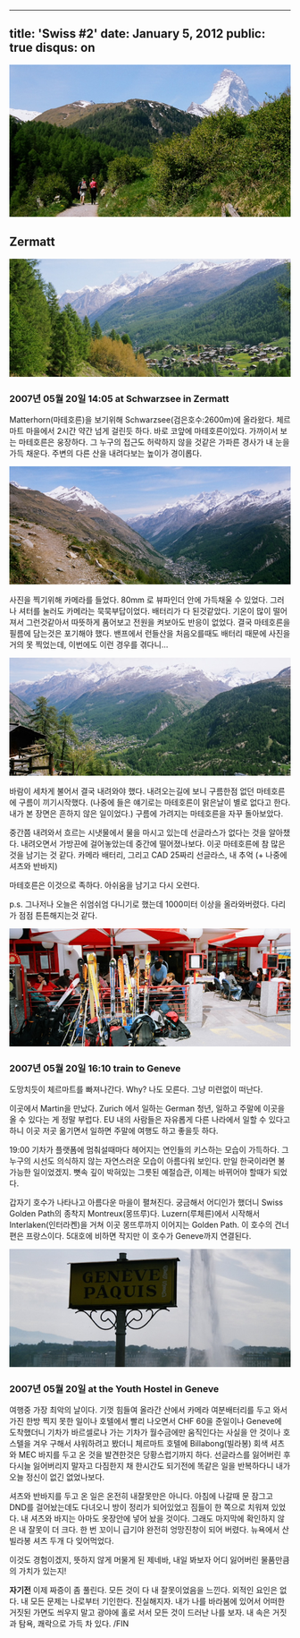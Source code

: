 ----
title: 'Swiss #2'
date: January 5, 2012
public: true
disqus: on
----

![마테호른 가는 길](/media/page/travel/europe/europe-255.jpg)

Zermatt
-------

![검은호수에서 바라본 체르마트](/media/page/travel/europe/europe-256.jpg)

### 2007년 05월 20일 14:05 at Schwarzsee in Zermatt

Matterhorn(마테호른)을 보기위해 Schwarzsee(검은호수:2600m)에 올라왔다.
체르마트 마을에서 2시간 약간 넘게 걸린듯 하다. 바로 코앞에 마테호른이있다.
가까이서 보는 마테호른은 웅장하다. 그 누구의 접근도 허락하지 않을 것같은
가파른 경사가 내 눈을 가득 채운다. 주변의 다른 산을 내려다보는 높이가
경이롭다.

![검은호수에서 바라본 체르마트](/media/page/travel/europe/europe-258.jpg)

사진을 찍기위해 카메라를 들었다. 80mm 로 뷰파인더 안에 가득채울 수 있었다.
그러나 셔터를 눌러도 카메라는 묵묵부답이었다. 배터리가 다 된것같았다. 기온이
많이 떨어져서 그런것같아서 따뜻하게 품어보고 전원을 켜보아도 반응이 없었다.
결국 마테호른을 필름에 담는것은 포기해야 했다. 밴프에서 런들산을 처음오를때도
배터리 때문에 사진을 거의 못 찍었는데, 이번에도 이런 경우를 겪다니...

![검은호수에서 바라본 체르마트](/media/page/travel/europe/europe-257.jpg)

바람이 세차게 불어서 결국 내려와야 했다. 내려오는길에 보니 구름한점 없던
마테호른에 구름이 끼기시작했다. (나중에 들은 얘기로는 마테호른이 맑은날이 별로
없다고 한다. 내가 본 장면은 흔하지 않은 일이었다.) 구름에 가려지는 마테호른을
자꾸 돌아보았다. 

중간쯤 내려와서 흐르는 시냇물에서 물을 마시고 있는데 선글라스가 없다는 것을
알아챘다. 내려오면서 가방끈에 걸어놓았는데 중간에 떨어졌나보다. 이곳
마테호른에 참 많은것을 남기는 것 같다. 카메라 배터리, 그리고 CAD 25짜리
선글라스, 내 추억 (+ 나중에 셔츠와 반바지)

마테호른은 이것으로 족하다. 아쉬움을 남기고 다시 오련다.

p.s. 그나저나 오늘은 쉬엄쉬엄 다니기로 했는데 1000미터 이상을 올라와버렸다.
다리가 점점 튼튼해지는것 같다.

![체르마트의 거리](/media/page/travel/europe/europe-259.jpg)

### 2007년 05월 20일 16:10 train to Geneve

도망치듯이 체르마트를 빠져나간다. Why? 나도 모른다. 그냥 미련없이 떠난다. 

이곳에서 Martin을 만났다. Zurich 에서 일하는 German 청년, 일하고 주말에 이곳을
올 수 있다는 게 정말 부럽다. EU 내의 사람들은 자유롭게 다른 나라에서 일할 수
있다고하니 이곳 저곳 옮기면서 일하면 주말에 여행도 하고 좋을듯 하다.

19:00 기차가 플랫폼에 멈춰설때마다 헤어지는 연인들의 키스하는 모습이 가득하다.
그 누구의 시선도 의식하지 않는 자연스러운 모습이 아름다워 보인다. 만일
한국이라면 불가능한 일이었겠지. 뼛속 깊이 박혀있는 그릇된 예절습관, 이제는
바뀌어야 할때가 되었다.

갑자기 호수가 나타나고 아름다운 마을이 펼쳐진다. 궁금해서 어디인가 했더니
Swiss Golden Path의 종착지 Montreux(몽뜨루)다. Luzern(루체른)에서 시작해서
Interlaken(인터라켄)을 거쳐 이곳 몽뜨루까지 이어지는 Golden Path. 이 호수의
건너편은 프랑스이다. 5대호에 비하면 작지만 이 호수가 Geneve까지 연결된다.

![제네바](/media/page/travel/europe/europe-262.jpg)

### 2007년 05월 20일 at the Youth Hostel in Geneve

여행중 가장 최악의 날이다. 기껏 힘들여 올라간 산에서 카메라 여분배터리를 두고
와서 가진 한방 찍지 못한 일이나 호텔에서 빨리 나오면서 CHF 60을 준일이나
Geneve에 도착했더니 기차가 바르셀로나 가는 기차가 월수금에만 움직인다는 사실을
안 것이나 호스텔을 겨우 구해서 샤워하려고 봤더니 체르마트 호텔에
Billabong(빌라봉) 회색 셔츠와 MEC 바지를 두고 온 것을 발견한것은
당황스럽기까지 하다. 선글라스를 잃어버린 후 다시늘 잃어버리지 말자고 다짐한지
채 한시간도 되기전에 똑같은 일을 반복하다니 내가 오늘 정신이 없긴 없었나보다.

셔츠와 반바지를 두고 온 일은 온전히 내잘못만은 아니다. 아침에 나갈때 문 잠그고
DND를 걸어놨는데도 다녀오니 방이 정리가 되어있었고 짐들이 한 쪽으로 치워져
있었다. 내 셔츠와 바지는 아마도 옷장안에 넣어 놨을 것이다. 그래도 마지막에
확인하지 않은 내 잘못이 더 크다. 한 번 꼬이니 급기야 완전히 엉망진창이 되어
버렸다. 뉴욕에서 산 빌라봉 셔츠 두개 다 잊어먹었다.

이것도 경험이겠지, 뜻하지 않게 머물게 된 제네바, 내일 봐보자 어디 잃어버린
물품만큼의 가치가 있는지!

**자기전** 이제 짜증이 좀 풀린다. 모든 것이 다 내 잘못이었음을 느낀다. 외적인
요인은 없다. 내 모든 문제는 나로부터 기인한다. 진실해지자. 내가 나를 바라봄에
있어서 어떠한 거짓된 가면도 씌우지 말고 광야에 홀로 서서 모든 것이 드러난 나를
보자. 내 속은 거짓과 탐욕, 쾌락으로 가득 차 있다. /FIN
